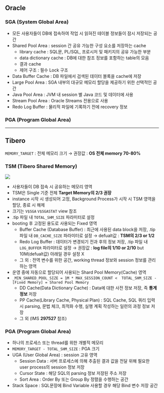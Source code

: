 ## Oracle
### SGA (System Global Area)
- 모든 사용자들이 DB에 접속하여 작업 시 읽혀진 테이블 정보들이 잠시 저장되는 공간
- Shared Pool Area : session 간 공유 가능한 구성 요소를 저장하는 cache
  - library cache : SQL문, PL/SQL, 프로시저 및 패키지의 공유 가능한 부분
  - data dictionary cache : DB에 대한 참조 정보를 포함하는 table의 모음
  - 결과 cache
  - 제어 구조 :  필수 Lock 구조
- Data Buffer Cache : DB 파일에서 검색된 데이터 블록을 cache에 저장
- Large Pool Area : SGA 내부의 대규모 메모리 할당을 제공하기 위한 선택적인 공간
- Java Pool Area : JVM 내 session 별 Java 코드 및 데이터에 사용
- Stream Pool Area : Oracle Streams 전용으로 사용
- Redo Log Buffer : 물리적 파일에 기록하기 전에 recovery 정보
### PGA (Program Global Area)

---
## Tibero
`MEMORY_TARGET` : 전체 메모리 크기 → 권장값 : **OS 전체 memory 70-80%**
### TSM (Tibero Shared Memory)
![](https://prod-files-secure.s3.us-west-2.amazonaws.com/2e9f035b-3bba-4ce1-902b-03e8e4545fa2/50e74659-9cf4-4d7e-a1bb-37b94051050d/3.1_TSM.png?X-Amz-Algorithm=AWS4-HMAC-SHA256&X-Amz-Content-Sha256=UNSIGNED-PAYLOAD&X-Amz-Credential=ASIAZI2LB466SDSRE6GO%2F20250813%2Fus-west-2%2Fs3%2Faws4_request&X-Amz-Date=20250813T035013Z&X-Amz-Expires=3600&X-Amz-Security-Token=IQoJb3JpZ2luX2VjENz%2F%2F%2F%2F%2F%2F%2F%2F%2F%2FwEaCXVzLXdlc3QtMiJHMEUCIQDMGss9VdSShp5pRLW4uy2N7RbGLWfSpptzJyV4rY9oVQIgaO2EaoINbAweIwmcJitOZ6JBI9JHF3eGL2udtWg4TZQq%2FwMIJRAAGgw2Mzc0MjMxODM4MDUiDIVXXbEJGIWu7A2XGyrcA7aeJA7XUzAOVKd268kwl5xHRXDbS6si4stIfvdi6oU%2Bl3GJ3LP%2FKfsH%2F1tb7EmprN%2F2q09adnn25nf8p2E%2BkWXtpo1PrhhgtfwABW%2BLek4tIlxplFhae6CHDM9qPkDxtW48AfolaawtIG%2BB1Svcs7o2lZPjXtqQDxMA9iW4F03AgC2y0nueHqPYIqUSzajkf1aJM4TsYWed9CQRzywCmrYJTOvdyzVf3AQ6HJw%2Fi0lmxVD9cDipOvLRBUtaCgVfeNgz0fwxi4SwCThigHg7DCEUcmdvj6Xx7hZxVLEHUfiqQqu7z0QR7LqP7FrCT%2FI8gbZrqYpUN5JgGHQPhCH7T6poGMbe3qTa017bvGOmRYYzyoVmi6FwiaoqJFderAZ%2FHH%2FWxtKaDyj8eVol%2B0EdtwUYwcx5HBTppVyGrS8j%2BNrWIMK4Vne9dUysBe5qUraPE5J0gyVXc1pLEONwffvKtPhPgZeTT19cMLWefN6jBYBFhgQ7errL8K2gFdqjVGUUwcX6QBaB4msdCS7skFFVp%2FRffaRFsheFndztHez%2BtpfoZeMREyFQEHc4bpbwX4Ocjlr0LF8zMaCKsd405DZwFPPKWe0nEaXWZS2fPLqaqX%2F1ExGyEgsZKAZIdDEnMJ6S8MQGOqUBAlxJQBdT1djek0VC0G0A9vReXG4YWYgOsiS52MKOcId%2ByvTNIQkOMkqTG%2F%2Byqb5hbzxWgLuBHmvJ9o5qRQZaoTvzKHyZpLaL6hFDLh0BR4LtmJwuxCCnXhwWPoX5MG6R1p7fSdjhjfIpRfTiprsRXmwPETA6bdFyZ7nHfXbHMV9DPCHf6sAQRpsOh%2FPoB8xmRG4wE5KRdHJpBvQlZIrrskbpPLrX&X-Amz-Signature=1e27f3748091c4cc256cbb695c8eb5f8970d5c9242b8f6cf3bbcef4fb95c5762&X-Amz-SignedHeaders=host&x-amz-checksum-mode=ENABLED&x-id=GetObject)
- 사용자들이 DB 접속 시 공유하는 메모리 영역
- TSM은 Single 기준 전체 **Target Memory의 2/3 권장**
- instance 시작 시 생성되어 고정, Background Process가 시작 시 TSM 영역을 할당, 종료 시 해제
- 크기는 `V$SGA` `V$SGASTAT` view 참조
- .tip 파일 내 `TOTAL_SHM_SIZE` 파라미터로 설정
- booting 후 고정된 용도로 사용되는 Fixed 영역
  - Buffer Cache (Database Buffer) : 최근에 사용된 data block을 저장, .tip 파일 내 `DB_CACHE_SIZE` 파라미터로 설정 → defualt값 : **TSM의 2/3 or 1/2**
  - Redo Log Buffer : 데이터가 변경되기 전과 후의 정보 저장, .tip 파일 내 `LOG_BUFFER` 파라미터로 설정 → 권장값 : **log file의 1/10 or 2/10** but 10M(defualt값) 아래일 경우 설정 X
  - 그 외 : 전역 변수를 위한 공간, working thread 정보와 session 정보를 관리하는 영역
- 운영 중에 자동으로 할당되어 사용되는 Shard Pool Memory(Cache) 영역
- `_MIN_SHARED_POOL_SIZE = 1M * MAX_SESSION_COUNT <  TOTAL_SHM_SIZE - [Fixed Memory] = Shared Pool Memory`
  - DD Cache(Data Dictionary Cache) : Data에 대한 사전 정보 저장, 즉 **통계정보** 저장 
  - PP Cache(Library Cache, Physical Plan) : SQL Cache, SQL 쿼리 입력 시 parsing, 문법 체크, 최적화 수행, 실행 계획 작성하는 일련의 과정 정보 저장
  - 그 외  (IMS **297527** 참조)
### PGA (Program Global Area)
- 하나의 프로세스 또는 thread를 위한 개별적 메모리
- `MEMORY_TARGET - TOTAL_SHM_SIZE` : PGA 크기
- UGA (User Global Area) : session 고유 영역
  - Session Data : 서버 프로세스에 의해 추출된 결과 값을 전달 위해 필요한 user process의 session 정보 저장
  - Cursor State : 해당 SQL의 parsing 정보 저장된 주소 저장
  - Sort Area : Order By 또는 Group By 정렬을 수행하는 공간
- Stack Space : SQL문장에 Bind Variable 사용할 경우 해당 Bind 변수 저장 공간


